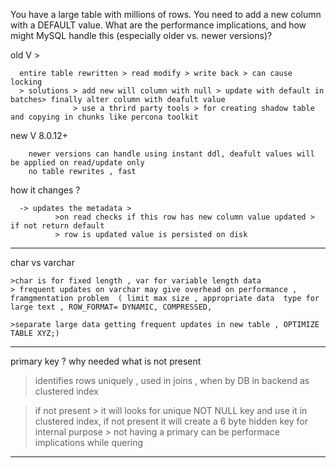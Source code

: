 You have a large table with millions of rows. You need to add a new column with a DEFAULT value. 
What are the performance implications, and how might MySQL handle this (especially older vs. newer versions)?


old V >

      entire table rewritten > read modify > write back > can cause locking 
      > solutions > add new will column with null > update with default in batches> finally alter column with deafult value
                  > use a thrird party tools > for creating shadow table and copying in chunks like percona toolkit

new V 8.0.12+

        newer versions can handle using instant ddl, deafult values will be applied on read/update only 
        no table rewrites , fast 

how it changes ? 

      -> updates the metadata > 
              >on read checks if this row has new column value updated > if not return default 
              > row is updated value is persisted on disk 


----

char vs varchar 

    >char is for fixed length , var for variable length data
    > frequent updates on varchar may give overhead on performance , 
    framgmentation problem  ( limit max size , appropriate data  type for large text , ROW_FORMAT= DYNAMIC, COMPRESSED,
    
    >separate large data getting frequent updates in new table , OPTIMIZE TABLE XYZ;)


----

primary key ? why needed what is not present 

>identifies rows uniquely , used in joins , when by DB in backend as clustered index

> if not present > it will looks for unique NOT NULL key and use it in clustered index,  if not present it will create a 6 byte hidden key for internal purpose
      > not having a primary can be performace implications while quering


-----





